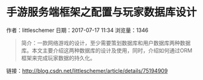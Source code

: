 # 手游服务端框架之配置与玩家数据库设计
作者：littleschemer
日期：2017-07-17 11:34
浏览量：1346
> 简介：一款网络游戏的设计，至少需要策划数据库和用户数据库两种数据库。本文主要介绍这两种数据库的设计及使用，同时，介绍如何通过ORM框架来完成玩家数据的持久化。

 链接：http://blog.csdn.net/littleschemer/article/details/75194909
